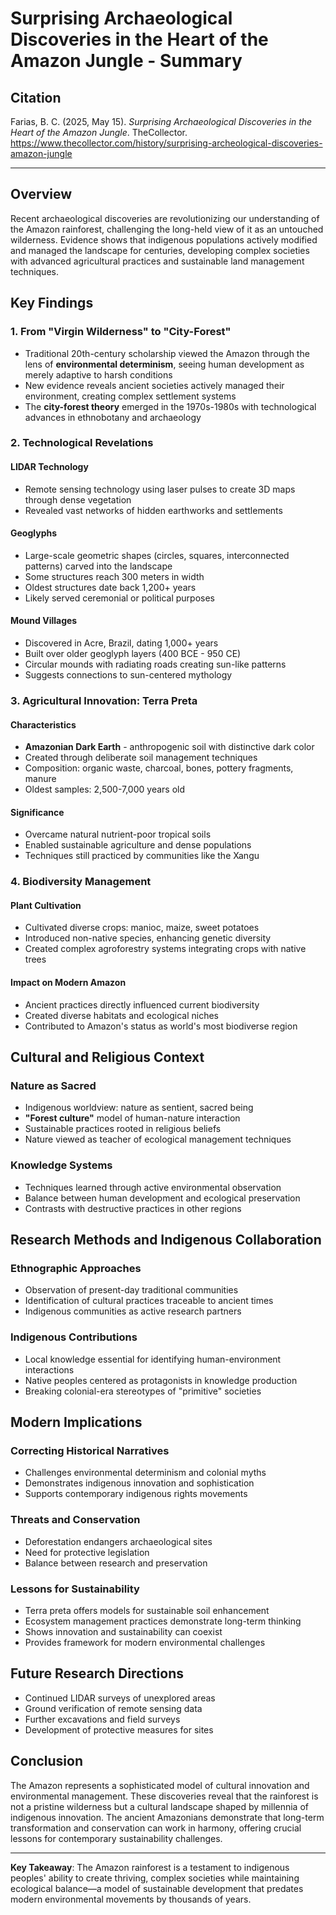 # Surprising Archaeological Discoveries in the Heart of the Amazon Jungle - Summary

## Citation
Farias, B. C. (2025, May 15). *Surprising Archaeological Discoveries in the Heart of the Amazon Jungle*. TheCollector. https://www.thecollector.com/history/surprising-archeological-discoveries-amazon-jungle

---

## Overview
Recent archaeological discoveries are revolutionizing our understanding of the Amazon rainforest, challenging the long-held view of it as an untouched wilderness. Evidence shows that indigenous populations actively modified and managed the landscape for centuries, developing complex societies with advanced agricultural practices and sustainable land management techniques.

## Key Findings

### 1. From "Virgin Wilderness" to "City-Forest"
- Traditional 20th-century scholarship viewed the Amazon through the lens of **environmental determinism**, seeing human development as merely adaptive to harsh conditions
- New evidence reveals ancient societies actively managed their environment, creating complex settlement systems
- The **city-forest theory** emerged in the 1970s-1980s with technological advances in ethnobotany and archaeology

### 2. Technological Revelations

#### LIDAR Technology
- Remote sensing technology using laser pulses to create 3D maps through dense vegetation
- Revealed vast networks of hidden earthworks and settlements

#### Geoglyphs
- Large-scale geometric shapes (circles, squares, interconnected patterns) carved into the landscape
- Some structures reach 300 meters in width
- Oldest structures date back 1,200+ years
- Likely served ceremonial or political purposes

#### Mound Villages
- Discovered in Acre, Brazil, dating 1,000+ years
- Built over older geoglyph layers (400 BCE - 950 CE)
- Circular mounds with radiating roads creating sun-like patterns
- Suggests connections to sun-centered mythology

### 3. Agricultural Innovation: Terra Preta

#### Characteristics
- **Amazonian Dark Earth** - anthropogenic soil with distinctive dark color
- Created through deliberate soil management techniques
- Composition: organic waste, charcoal, bones, pottery fragments, manure
- Oldest samples: 2,500-7,000 years old

#### Significance
- Overcame natural nutrient-poor tropical soils
- Enabled sustainable agriculture and dense populations
- Techniques still practiced by communities like the Xangu

### 4. Biodiversity Management

#### Plant Cultivation
- Cultivated diverse crops: manioc, maize, sweet potatoes
- Introduced non-native species, enhancing genetic diversity
- Created complex agroforestry systems integrating crops with native trees

#### Impact on Modern Amazon
- Ancient practices directly influenced current biodiversity
- Created diverse habitats and ecological niches
- Contributed to Amazon's status as world's most biodiverse region

## Cultural and Religious Context

### Nature as Sacred
- Indigenous worldview: nature as sentient, sacred being
- **"Forest culture"** model of human-nature interaction
- Sustainable practices rooted in religious beliefs
- Nature viewed as teacher of ecological management techniques

### Knowledge Systems
- Techniques learned through active environmental observation
- Balance between human development and ecological preservation
- Contrasts with destructive practices in other regions

## Research Methods and Indigenous Collaboration

### Ethnographic Approaches
- Observation of present-day traditional communities
- Identification of cultural practices traceable to ancient times
- Indigenous communities as active research partners

### Indigenous Contributions
- Local knowledge essential for identifying human-environment interactions
- Native peoples centered as protagonists in knowledge production
- Breaking colonial-era stereotypes of "primitive" societies

## Modern Implications

### Correcting Historical Narratives
- Challenges environmental determinism and colonial myths
- Demonstrates indigenous innovation and sophistication
- Supports contemporary indigenous rights movements

### Threats and Conservation
- Deforestation endangers archaeological sites
- Need for protective legislation
- Balance between research and preservation

### Lessons for Sustainability
- Terra preta offers models for sustainable soil enhancement
- Ecosystem management practices demonstrate long-term thinking
- Shows innovation and sustainability can coexist
- Provides framework for modern environmental challenges

## Future Research Directions
- Continued LIDAR surveys of unexplored areas
- Ground verification of remote sensing data
- Further excavations and field surveys
- Development of protective measures for sites

## Conclusion
The Amazon represents a sophisticated model of cultural innovation and environmental management. These discoveries reveal that the rainforest is not a pristine wilderness but a cultural landscape shaped by millennia of indigenous innovation. The ancient Amazonians demonstrate that long-term transformation and conservation can work in harmony, offering crucial lessons for contemporary sustainability challenges.

---

**Key Takeaway**: The Amazon rainforest is a testament to indigenous peoples' ability to create thriving, complex societies while maintaining ecological balance—a model of sustainable development that predates modern environmental movements by thousands of years.
